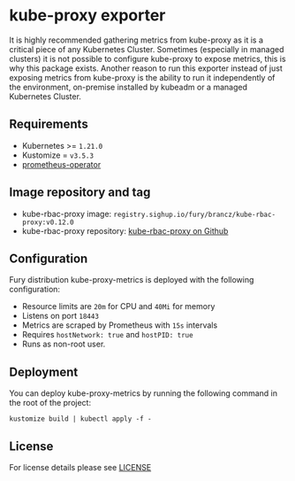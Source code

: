 # kube-proxy exporter

<!-- <KFD-DOCS> -->

It is highly recommended gathering metrics from kube-proxy as it is a critical
piece of any Kubernetes Cluster. Sometimes (especially in managed clusters) it
is not possible to configure kube-proxy to expose metrics, this is why this
package exists. Another reason to run this exporter instead of just exposing
metrics from kube-proxy is the ability to run it independently of the
environment, on-premise installed by kubeadm or a managed Kubernetes Cluster.

## Requirements

- Kubernetes >= `1.21.0`
- Kustomize = `v3.5.3`
- [prometheus-operator](../prometheus-operator)


## Image repository and tag

- kube-rbac-proxy image: `registry.sighup.io/fury/brancz/kube-rbac-proxy:v0.12.0`
- kube-rbac-proxy repository: [kube-rbac-proxy on Github][krp-gh]


## Configuration

Fury distribution kube-proxy-metrics is deployed with the following configuration:

- Resource limits are `20m` for CPU and `40Mi` for memory
- Listens on port `18443`
- Metrics are scraped by Prometheus with `15s` intervals
- Requires `hostNetwork: true` and `hostPID: true`
- Runs as non-root user.


## Deployment

You can deploy kube-proxy-metrics by running the following command in the root of
the project:

```shell
kustomize build | kubectl apply -f -
```

<!-- Links -->

[krp-gh]: https://quay.io/repository/brancz/kube-rbac-proxy

<!-- </KFD-DOCS> -->

## License

For license details please see [LICENSE](../../LICENSE)

